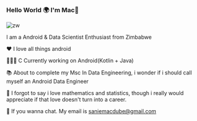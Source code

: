 ### Hello World 🌍 I'm Mac👋

![zw](https://user-images.githubusercontent.com/20772318/149647581-c7c47677-7916-43a7-a4bb-d6312a4cb969.png)

I am a Android & Data Scientist Enthusiast from Zimbabwe 

❤️ I love all things android

🧑‍🏭🌱 C Currently working on Android(Kotlin + Java)

📚 About to complete my Msc In Data Engineering, i wonder if i should call myself an Android Data Engineer

 📝 I forgot to say i love mathematics and statistics, though i really would appreciate if that love doesn't turn into a career.

💬 If you wanna chat. My email is saniemacdube@gmail.com

<!--
**saniemacdube93/saniemacdube93** is a ✨ _special_ ✨ repository because its `README.md` (this file) appears on your GitHub profile.



- 📖 About to complete my Msc In Data Engineering, i wonder if i should call myself an Android Data Engineer.
- 🌱 I’m currently learning ...
- 👯 I’m looking to collaborate on ...
- 🤔 I’m looking for help with ...
- 💬 Ask me about ...
- 📫 How to reach me: ...
- 😄 Pronouns: ...
- ⚡ Fun fact: ...
-->
